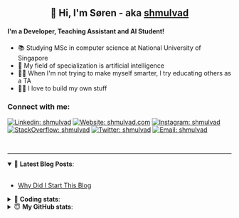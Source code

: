 <h2 align="center">
	👋 Hi, I'm Søren - aka <a href="https://shmulvad.com">shmulvad</a>
</h2>

#### I'm a Developer, Teaching Assistant and AI Student!
- 📚 Studying MSc in computer science at National University of Singapore
- 🧠 My field of specialization is artificial intelligence
- 👨‍🏫 When I'm not trying to make myself smarter, I try educating others as a TA
- 👨‍💻 I love to build my own stuff

### Connect with me:

[![Linkedin: shmulvad](https://img.shields.io/badge/shmulvad-blue?style=flat&logo=Linkedin&logoColor=white)][linkedin]
[![Website: shmulvad.com](https://img.shields.io/badge/shmulvad.com-47CCCC?&style=flat&logo=Google-Chrome&logoColor=white)][website]
[![Instagram: shmulvad](https://img.shields.io/badge/-@shmulvad-purple?style=flat&logo=Instagram&logoColor=white)][instagram]
[![StackOverflow: shmulvad](https://img.shields.io/badge/shmulvad-FE7A16?style=flat&logo=stack-overflow&logoColor=white)][stackOverflow]
[![Twitter: shmulvad](https://img.shields.io/badge/@shmulvad-1ca0f1?style=flat&logo=twitter&logoColor=white)][twitter]
[![Email: shmulvad](https://img.shields.io/badge/shmulvad-D14836?style=flat&logo=gmail&logoColor=white)][mail]

<br />

---

<details open>
 <summary>📕 <b>Latest Blog Posts</b>: </summary>

<br>

<!-- BLOG-POST-LIST:START -->
- [Why Did I Start This Blog](https://shmulvad.com/blog/why-did-start-this-blog)
<!-- BLOG-POST-LIST:END -->

</details>

<!-- --- -->

<details>
 <summary>🤖 <b>Coding stats</b>: </summary>

<br>

<!--START_SECTION:waka-->
**I'm a Night 🦉** 

```text
🌞 Morning    75 commits     ████░░░░░░░░░░░░░░░░░░░░░   18.8% 
🌆 Daytime    102 commits    ██████░░░░░░░░░░░░░░░░░░░   25.56% 
🌃 Evening    99 commits     ██████░░░░░░░░░░░░░░░░░░░   24.81% 
🌙 Night      123 commits    ███████░░░░░░░░░░░░░░░░░░   30.83%

```


📊 **This Week I Spent My Time On** 

```text
💬 Programming Languages: 
Python                   4 hrs 46 mins       █████████░░░░░░░░░░░░░░░░   35.61% 
Other                    2 hrs 29 mins       ████░░░░░░░░░░░░░░░░░░░░░   18.62% 
YAML                     2 hrs 11 mins       ████░░░░░░░░░░░░░░░░░░░░░   16.37% 
TeX                      2 hrs 4 mins        ████░░░░░░░░░░░░░░░░░░░░░   15.5% 
CSV                      1 hr 12 mins        ██░░░░░░░░░░░░░░░░░░░░░░░   9.03%

🔥 Editors: 
Sublime Text             7 hrs 41 mins       ██████████████░░░░░░░░░░░   57.37% 
VS Code                  3 hrs 12 mins       ██████░░░░░░░░░░░░░░░░░░░   24.01% 
Zsh                      2 hrs 29 mins       ████░░░░░░░░░░░░░░░░░░░░░   18.62%

🐱‍💻 Projects: 
nlp                      5 hrs 47 mins       ██████████░░░░░░░░░░░░░░░   43.28% 
3d-computer-vision       4 hrs 1 min         ███████░░░░░░░░░░░░░░░░░░   30.09% 
Assignments              1 hr 31 mins        ██░░░░░░░░░░░░░░░░░░░░░░░   11.41% 
Unknown Project          49 mins             █░░░░░░░░░░░░░░░░░░░░░░░░   6.15% 
Terminal                 40 mins             █░░░░░░░░░░░░░░░░░░░░░░░░   5.07%

```


<!--END_SECTION:waka-->

</details>

<!-- --- -->

<details>
 <summary>😇 <b>My GitHub stats</b>: </summary>

<br>

<img align="left" alt="shmulvad's Github Stats" src="https://github-readme-stats.vercel.app/api?username=shmulvad&show_icons=true&hide_border=true" />

</details>



[website]: https://shmulvad.com
[twitter]: https://twitter.com/shmulvad
[linkedin]: https://linkedin.com/in/shmulvad
[instagram]: https://instagram.com/shmulvad
[stackOverflow]: https://stackoverflow.com/users/9248793/shmulvad
[mail]: mailto:shmulvad@gmail.com
[github]: https://github.com/shmulvad
